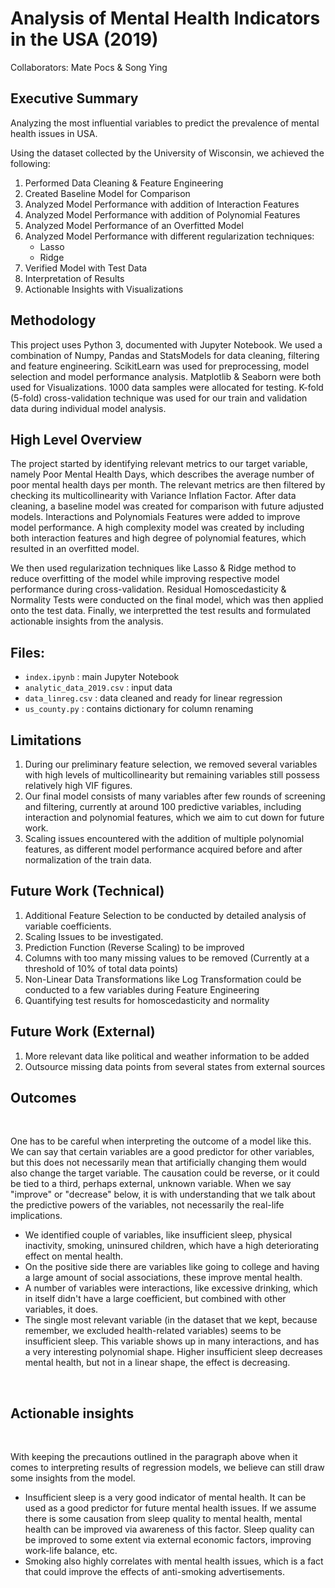 # Analysis of Mental Health Indicators in the USA (2019)

Collaborators: Mate Pocs & Song Ying

## Executive Summary
Analyzing the most influential variables to predict the prevalence of mental health issues in USA.

Using the dataset collected by the University of Wisconsin, we achieved the following:
1. Performed Data Cleaning & Feature Engineering
2. Created Baseline Model for Comparison
3. Analyzed Model Performance with addition of Interaction Features
4. Analyzed Model Performance with addition of Polynomial Features
5. Analyzed Model Performance of an Overfitted Model
6. Analyzed Model Performance with different regularization techniques:
    * Lasso
    * Ridge
7. Verified Model with Test Data
8. Interpretation of Results
9. Actionable Insights with Visualizations

## Methodology 
This project uses Python 3, documented with Jupyter Notebook. We used a combination of Numpy, Pandas and StatsModels for data cleaning, filtering and feature engineering. ScikitLearn was used for preprocessing, model selection and model performance analysis. Matplotlib & Seaborn were both used for Visualizations. 1000 data samples were allocated for testing. K-fold (5-fold) cross-validation technique was used for our train and validation data during individual model analysis.

## High Level Overview 

The project started by identifying relevant metrics to our target variable, namely Poor Mental Health Days, which describes the average number of poor mental health days per month. The relevant metrics are then filtered by checking its multicollinearity with Variance Inflation Factor. After data cleaning, a baseline model was created for comparison with future adjusted models. Interactions and Polynomials Features were added to improve model performance. A high complexity model was created by including both interaction features and high degree of polynomial features, which resulted in an overfitted model. 

We then used regularization techniques like Lasso & Ridge method to reduce overfitting of the model while improving respective model performance during cross-validation. Residual Homoscedasticity & Normality Tests were conducted on the final model, which was then applied onto the test data. Finally, we interpretted the test results and formulated actionable insights from the analysis.

## Files:
- <code>index.ipynb</code> : main Jupyter Notebook
- <code>analytic_data_2019.csv</code> : input data 
- <code>data_linreg.csv</code> : data cleaned and ready for linear regression
- <code>us_county.py</code> : contains dictionary for column renaming

## Limitations
1. During our preliminary feature selection, we removed several variables with high levels of multicollinearity but remaining variables still possess relatively high VIF figures.
2. Our final model consists of many variables after few rounds of screening and filtering, currently at around 100 predictive variables, including interaction and polynomial features, which we aim to cut down for future work.
3. Scaling issues encountered with the addition of multiple polynomial features, as different model performance acquired before and after normalization of the train data.

## Future Work (Technical)
1. Additional Feature Selection to be conducted by detailed analysis of variable coefficients.
2. Scaling Issues to be investigated.
3. Prediction Function (Reverse Scaling) to be improved
4. Columns with too many missing values to be removed (Currently at a threshold of 10% of total data points)
5. Non-Linear Data Transformations like Log Transformation could be conducted to a few variables during Feature Engineering
6. Quantifying test results for homoscedasticity and normality 

## Future Work (External)
1. More relevant data like political and weather information to be added
2. Outsource missing data points from several states from external sources

## Outcomes 
<br>

One has to be careful when interpreting the outcome of a model like this. We can say that certain variables are a good predictor for other variables, but this does not necessarily mean that artificially changing them would also change the target variable. The causation could be reverse, or it could be tied to a third, perhaps external, unknown variable. When we say "improve" or "decrease" below, it is with understanding that we talk about the predictive powers of the variables, not necessarily the real-life implications. 

- We identified couple of variables, like insufficient sleep, physical inactivity, smoking, uninsured children, which have a high deteriorating effect on mental health. 
- On the positive side there are variables like going to college and having a large amount of social associations, these improve mental health.
- A number of variables were interactions, like excessive drinking, which in itself didn't have a large coefficient, but combined with other variables, it does. 
- The single most relevant variable (in the dataset that we kept, because remember, we excluded health-related variables) seems to be insufficient sleep. This variable shows up in many interactions, and has a very interesting polynomial shape. Higher insufficient sleep decreases mental health, but not in a linear shape, the effect is decreasing. 
<br>

## Actionable insights 
<br>

With keeping the precautions outlined in the paragraph above when it comes to interpreting results of regression models, we believe can still draw some insights from the model.
- Insufficient sleep is a very good indicator of mental health. It can be used as a good predictor for future mental health issues. If we assume there is some causation from sleep quality to mental health, mental health can be improved via awareness of this factor. Sleep quality can be improved to some extent via external economic factors, improving work-life balance, etc. 
- Smoking also highly correlates with mental health issues, which is a fact that could improve the effects of anti-smoking advertisements. 
